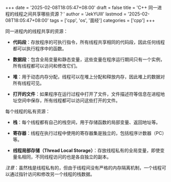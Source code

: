 +++
date = '2025-02-08T18:05:47+08:00'
draft = false
title = 'C++ 同一进程的线程之间共享哪些资源？'
author = 'JekYUlll'
lastmod = '2025-02-08T18:05:47+08:00'
tags = ['cpp', 'os', '面经']
categories = ['cpp']
+++

同一进程内的线程共享的资源：

- **代码段**：存放程序的可执行指令，所有线程共享相同的代码段，因此任何线程都可以执行程序中的函数。

- **数据段**：包含全局变量和静态变量，这些变量在程序运行期间只有一个实例，所有线程都可以访问和修改它们。

- **堆**：用于动态内存分配，线程可以在堆上分配和释放内存，因此堆上的数据对所有线程可见。

- **打开的文件**：如果程序在运行过程中打开了文件，文件描述符等信息在进程地址空间中保存，所有线程都可以访问这些打开的文件。

每个线程的私有资源：

- **栈**：每个线程都有自己的栈空间，用于存储函数的局部变量、返回地址等。

- **寄存器**：线程在执行过程中使用的寄存器集是独立的，包括程序计数器（PC）等。

- **线程局部存储（Thread Local Storage）**：存放线程私有的全局变量，即使变量名相同，不同线程访问的也是各自独立的副本。

*注意*：虽然栈是线程私有的，但由于线程间没有严格的内存隔离机制，一个线程可以通过指针访问和修改另一个线程的栈数据。

